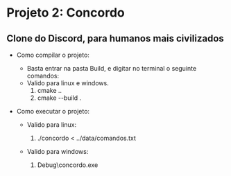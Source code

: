 # Projeto 2: Concordo
## Clone do Discord, para humanos mais civilizados

* Como compilar o projeto:
    - Basta entrar na pasta Build, e digitar no terminal o seguinte comandos:
    - Valido para linux e windows.
        1. cmake ..
        2. cmake --build .

* Como executar o projeto:
    - Valido para linux:
        1. ./concordo < ../data/comandos.txt

    - Valido para windows:
        1. Debug\concordo.exe

